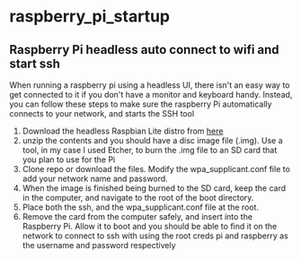 # raspberry_pi_startup

## Raspberry Pi headless auto connect to wifi and start ssh

When running a raspberry pi using a headless UI, there isn't an easy way to get connected to it if you don't have a monitor and keyboard handy. Instead, you can follow these steps to make sure the raspberry Pi automatically connects to your network, and starts the SSH tool

1. Download the headless Raspbian Lite distro from [here](https://www.raspberrypi.org/software/operating-systems/)
2. unzip the contents and you should have a disc image file (.img). Use a tool, in my case I used Etcher, to burn the .img file to an SD card that you plan to use for the Pi
3. Clone repo or download the files. Modify the wpa_supplicant.conf file to add your network name and password. 
4. When the image is finished being burned to the SD card, keep the card in the computer, and navigate to the root of the boot directory. 
5. Place both the ssh, and the wpa_supplicant.conf file at the root. 
6. Remove the card from the computer safely, and insert into the Raspberry Pi. Allow it to boot and you should be able to find it on the network to connect to ssh with using the root creds pi and raspberry as the username and password respectively